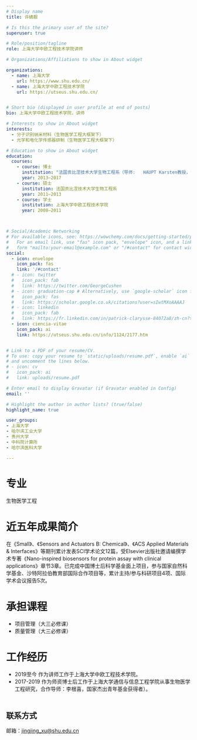 ```yaml
---
# Display name
title: 许婧靓

# Is this the primary user of the site?
superuser: true

# Role/position/tagline
role: 上海大学中欧工程技术学院讲师

# Organizations/Affiliations to show in About widget

organizations:
  - name: 上海大学
    url: https://www.shu.edu.cn/
  - name: 上海大学中欧工程技术学院
    url: https://utseus.shu.edu.cn/ 


# Short bio (displayed in user profile at end of posts)
bio: 上海大学中欧工程技术学院，讲师

# Interests to show in About widget
interests:
  - 分子识别纳米材料（生物医学工程大框架下）
  - 光学和电化学传感器研制（生物医学工程大框架下）

# Education to show in About widget
education:
  courses:
    - course: 博士
      institution: "法国贡比涅技术大学生物工程系（导师:   HAUPT Karsten教授，法兰西大学研究院院士）"
      year: 2013–2017
    - course: 硕士
      institution: 法国贡比涅技术大学生物工程系
      year: 2011–2013
    - course: 学士
      institution: 上海大学中欧工程技术学院
      year: 2008–2011



# Social/Academic Networking
# For available icons, see: https://wowchemy.com/docs/getting-started/page-builder/#icons
#   For an email link, use "fas" icon pack, "envelope" icon, and a link in the
#   form "mailto:your-email@example.com" or "/#contact" for contact widget.
social:
  - icon: envelope
    icon_pack: fas
    link: '/#contact'
  # - icon: twitter
  #   icon_pack: fab
  #   link: https://twitter.com/GeorgeCushen
  # - icon: graduation-cap # Alternatively, use `google-scholar` icon from `ai` icon pack
  #   icon_pack: fas
  #   link: https://scholar.google.co.uk/citations?user=sIwtMXoAAAAJ
  # - icon: linkedin
  #   icon_pack: fab
  #   link: https://fr.linkedin.com/in/patrick-clarysse-84072a8/zh-cn?trk=people-guest_people_search-card
  - icon: ciencia-vitae
    icon_pack: ai
    link: https://utseus.shu.edu.cn/info/1124/2177.htm


# Link to a PDF of your resume/CV.
# To use: copy your resume to `static/uploads/resume.pdf`, enable `ai` icons in `params.toml`,
# and uncomment the lines below.
# - icon: cv
#   icon_pack: ai
#   link: uploads/resume.pdf

# Enter email to display Gravatar (if Gravatar enabled in Config)
email: ''

# Highlight the author in author lists? (true/false)
highlight_name: true

user_groups:
- 上海大学
- 哈尔滨工业大学
- 贵州大学
- 中科院计算所
- 哈尔滨医科大学

---
```


# 专业
生物医学工程

# 近五年成果简介

在《Small》、《Sensors   and Actuators B: Chemical》、《ACS Applied Materials &   Interfaces》等期刊累计发表SCI学术论文12篇，受Elsevier出版社邀请编撰学术专著《Nano-inspired   biosensors for protein assay with clinical applications》章节3章。已完成中国博士后科学基金面上项目，参与国家自然科学基金、沙特阿拉伯教育部国际合作项目等，累计主持/参与科研项目4项、国际学术会议报告5次。

# 承担课程
 
- 项目管理（大三必修课）   
- 质量管理（大三必修课）    

# 工作经历
- 2019至今 作为讲师工作于上海大学中欧工程技术学院。
- 2017-2019 作为师资博士后工作于上海大学通信与信息工程学院从事生物医学工程研究，合作导师：李根喜，国家杰出青年基金获得者）。<br><br>

## 联系方式

邮箱：jingjing_xu@shu.edu.cn
